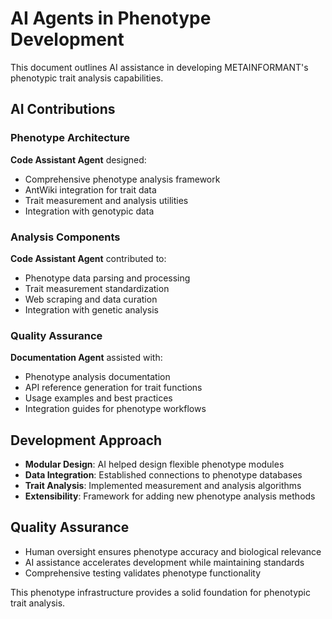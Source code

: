 # AI Agents in Phenotype Development

This document outlines AI assistance in developing METAINFORMANT's phenotypic trait analysis capabilities.

## AI Contributions

### Phenotype Architecture
**Code Assistant Agent** designed:
- Comprehensive phenotype analysis framework
- AntWiki integration for trait data
- Trait measurement and analysis utilities
- Integration with genotypic data

### Analysis Components
**Code Assistant Agent** contributed to:
- Phenotype data parsing and processing
- Trait measurement standardization
- Web scraping and data curation
- Integration with genetic analysis

### Quality Assurance
**Documentation Agent** assisted with:
- Phenotype analysis documentation
- API reference generation for trait functions
- Usage examples and best practices
- Integration guides for phenotype workflows

## Development Approach

- **Modular Design**: AI helped design flexible phenotype modules
- **Data Integration**: Established connections to phenotype databases
- **Trait Analysis**: Implemented measurement and analysis algorithms
- **Extensibility**: Framework for adding new phenotype analysis methods

## Quality Assurance

- Human oversight ensures phenotype accuracy and biological relevance
- AI assistance accelerates development while maintaining standards
- Comprehensive testing validates phenotype functionality

This phenotype infrastructure provides a solid foundation for phenotypic trait analysis.
